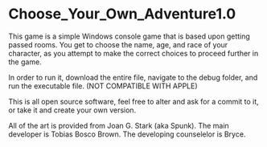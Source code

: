 # Choose_Your_Own_Adventure1.0
This game is a simple Windows console game that is based upon getting passed rooms. You get to choose the name, age, and race of your character, as you attempt to make the correct choices to proceed further in the game.

In order to run it, download the entire file, navigate to the debug folder, and run the executable file. (NOT COMPATIBLE WITH APPLE)

This is all open source software, feel free to alter and ask for a commit to it, or take it and create your own version.

All of the art is provided from Joan G. Stark (aka Spunk).
The main developer is Tobias Bosco Brown.
The developing counselelor is Bryce.
